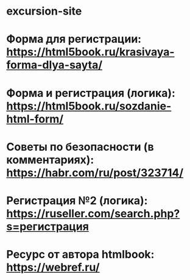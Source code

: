 # excursion-site

# Форма для регистрации: https://html5book.ru/krasivaya-forma-dlya-sayta/
# Форма и регистрация (логика): https://html5book.ru/sozdanie-html-form/
# Советы по безопасности (в комментариях): https://habr.com/ru/post/323714/
# Регистрация №2 (логика): https://ruseller.com/search.php?s=регистрация
# Ресурс от автора htmlbook: https://webref.ru/
